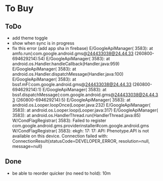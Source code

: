 # To Buy

## ToDo

- add theme toggle
- show when sync is in progress
- fix this error (add app sha in firebase)
E/GoogleApiManager( 3583): 	at amfo.run(:com.google.android.gms@244433038@24.44.33 (260800-694629214):54)
E/GoogleApiManager( 3583): 	at android.os.Handler.handleCallback(Handler.java:959)
E/GoogleApiManager( 3583): 	at android.os.Handler.dispatchMessage(Handler.java:100)
E/GoogleApiManager( 3583): 	at bssf.mF(:com.google.android.gms@244433038@24.44.33 (260800-694629214):1)
E/GoogleApiManager( 3583): 	at bssf.dispatchMessage(:com.google.android.gms@244433038@24.44.33 (260800-694629214):5)
E/GoogleApiManager( 3583): 	at android.os.Looper.loopOnce(Looper.java:232)
E/GoogleApiManager( 3583): 	at android.os.Looper.loop(Looper.java:317)
E/GoogleApiManager( 3583): 	at android.os.HandlerThread.run(HandlerThread.java:85)
W/CondFlagRegistrar( 3583): Failed to register com.google.android.gms.providerinstaller#com.google.android.gms
W/CondFlagRegistrar( 3583): ekgh: 17: 17: API: Phenotype.API is not available on this device. Connection failed with: ConnectionResult{statusCode=DEVELOPER_ERROR, resolution=null, message=null}

## Done

- be able to reorder quicker (no need to hold): 10m